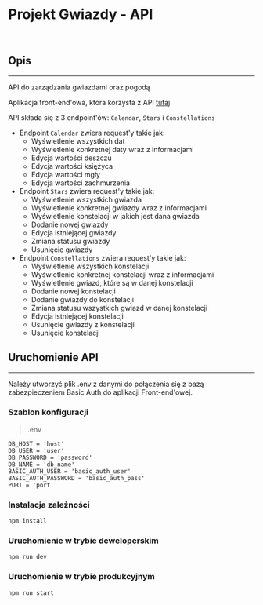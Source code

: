 # Projekt Gwiazdy - API

<br>

## Opis
---
API do zarządzania gwiazdami oraz pogodą

Aplikacja front-end'owa, która korzysta z API [tutaj](https://github.com/kaholk/projekt_gwiazdy)

API składa się z 3 endpoint'ów: `Calendar`, `Stars` i `Constellations`
- Endpoint `Calendar` zwiera request'y takie jak: 
    - Wyświetlenie wszystkich dat
    - Wyświetlenie konkretnej daty wraz z informacjami
    - Edycja wartości deszczu
    - Edycja wartości księżyca
    - Edycja wartości mgły
    - Edycja wartości zachmurzenia
- Endpoint `Stars` zwiera request'y takie jak: 
    - Wyświetlenie wszystkich gwiazda
    - Wyświetlenie konkretnej gwiazdy wraz z informacjami
    - Wyświetlenie konstelacji w jakich jest dana gwiazda
    - Dodanie nowej gwiazdy
    - Edycja istniejącej gwiazdy
    - Zmiana statusu gwiazdy
    - Usunięcie gwiazdy
- Endpoint `Constellations` zwiera request'y takie jak: 
    - Wyświetlenie wszystkich konstelacji
    - Wyświetlenie konkretnej konstelacji wraz z informacjami
    - Wyświetlenie gwiazd, które są w danej konstelacji
    - Dodanie nowej konstelacji
    - Dodanie gwiazdy do konstelacji
    - Zmiana statusu wszystkich gwiazd w danej konstelacji
    - Edycja istniejącej konstelacji
    - Usunięcie gwiazdy z konstelacji
    - Usunięcie konstelacji
## Uruchomienie API
---
Należy utworzyć plik .env z danymi do połączenia się z bazą zabezpieczeniem Basic Auth do aplikacji Front-end'owej.

### Szablon konfiguracji
> .env
```
DB_HOST = 'host'
DB_USER = 'user'
DB_PASSWORD = 'password'
DB_NAME = 'db_name'
BASIC_AUTH_USER = 'basic_auth_user'
BASIC_AUTH_PASSWORD = 'basic_auth_pass'
PORT = 'port'
```
### Instalacja zależności
```
npm install
```
### Uruchomienie w trybie deweloperskim
```
npm run dev
```
### Uruchomienie w trybie produkcyjnym
```
npm run start
```

<br>